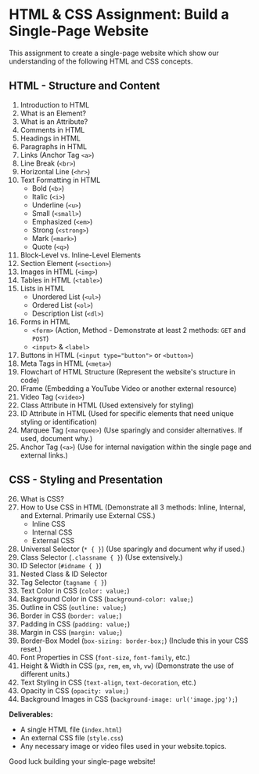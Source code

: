 # HTML & CSS Assignment: Build a Single-Page Website

This assignment to create a single-page website which show our understanding of the following HTML and CSS concepts. 

## HTML - Structure and Content

1.  Introduction to HTML
2.  What is an Element?
3.  What is an Attribute?
4.  Comments in HTML
5.  Headings in HTML
6.  Paragraphs in HTML
7.  Links (Anchor Tag `<a>`)
8.  Line Break (`<br>`)
9.  Horizontal Line (`<hr>`)
10. Text Formatting in HTML
    *   Bold (`<b>`)
    *   Italic (`<i>`)
    *   Underline (`<u>`)
    *   Small (`<small>`)
    *   Emphasized (`<em>`)
    *   Strong (`<strong>`)
    *   Mark (`<mark>`)
    *   Quote (`<q>`)
11. Block-Level vs. Inline-Level Elements
12. Section Element (`<section>`)
13. Images in HTML (`<img>`)
14. Tables in HTML (`<table>`)
15. Lists in HTML
    *   Unordered List (`<ul>`)
    *   Ordered List (`<ol>`)
    *   Description List (`<dl>`)
16. Forms in HTML
    *   `<form>` (Action, Method - Demonstrate at least 2 methods: `GET` and `POST`)
    *   `<input>` & `<label>`
17. Buttons in HTML (`<input type="button">` or `<button>`)
18. Meta Tags in HTML (`<meta>`)
19. Flowchart of HTML Structure (Represent the website's structure in code)
20. IFrame (Embedding a YouTube Video or another external resource)
21. Video Tag (`<video>`)
22. Class Attribute in HTML (Used extensively for styling)
23. ID Attribute in HTML (Used for specific elements that need unique styling or identification)
24. Marquee Tag (`<marquee>`) (Use sparingly and consider alternatives.  If used, document why.)
25. Anchor Tag (`<a>`) (Use for internal navigation within the single page and external links.)

## CSS - Styling and Presentation

26. What is CSS?
27. How to Use CSS in HTML (Demonstrate all 3 methods: Inline, Internal, and External. Primarily use External CSS.)
    *   Inline CSS
    *   Internal CSS
    *   External CSS
28. Universal Selector (`* { }`) (Use sparingly and document why if used.)
29. Class Selector (`.classname { }`) (Use extensively.)
30. ID Selector (`#idname { }`)
31. Nested Class & ID Selector
32. Tag Selector (`tagname { }`)
33. Text Color in CSS (`color: value;`)
34. Background Color in CSS (`background-color: value;`)
35. Outline in CSS (`outline: value;`)
36. Border in CSS (`border: value;`)
37. Padding in CSS (`padding: value;`)
38. Margin in CSS (`margin: value;`)
39. Border-Box Model (`box-sizing: border-box;`) (Include this in your CSS reset.)
40. Font Properties in CSS (`font-size`, `font-family`, etc.)
41. Height & Width in CSS (`px`, `rem`, `em`, `vh`, `vw`) (Demonstrate the use of different units.)
42. Text Styling in CSS (`text-align`, `text-decoration`, etc.)
43. Opacity in CSS (`opacity: value;`)
44. Background Images in CSS (`background-image: url('image.jpg');`)

**Deliverables:**

*   A single HTML file (`index.html`)
*   An external CSS file (`style.css`)
*   Any necessary image or video files used in your website.topics.

Good luck building your single-page website!